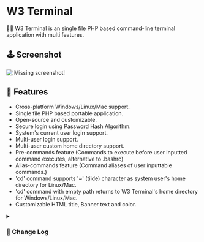 # W3 Terminal
👨‍💻 W3 Terminal is an single file PHP based command-line terminal application
with multi features.

## 🕹️ Screenshot
![&nbsp;Missing screenshot!](/../master/screepshot.png?raw=true)

## 🎈 Features
* Cross-platform Windows/Linux/Mac support.
* Single file PHP based portable application.
* Open-source and customizable.
* Secure login using Password Hash Algorithm.
* System's current user login support.
* Multi-user login support.
* Multi-user custom home directory support.
* Pre-commands feature (Commands to execute before user inputted command executes, alternative to .bashrc)
* Alias-commands feature (Command aliases of user inputtable commands.)
* 'cd' command supports '~' (tilde) character as system user's home directory for Linux/Mac.
* 'cd' command with empty path returns to W3 Terminal's home directory for Windows/Linux/Mac.
* Customizable HTML title, Banner text and color.

<details><summary><h3>🎈 Change Log</h3></summary>
<b>v0.1.0</b>

* Initial release
</details>

